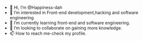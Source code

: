 - 👋 Hi, I’m @Happiness-dah
- 👀 I’m interested in Front-end development,hacking and software engineering 
- 🌱 I’m currently learning front-end and software engineering.
- 💞️ I’m looking to collaborate on gaining more knowledge.
- 📫 How to reach me-check my profile.

<!---
Happiness-dah/Happiness-dah is a ✨ special ✨ repository because its `README.md` (this file) appears on your GitHub profile.
You can click the Preview link to take a look at your changes.
--->
